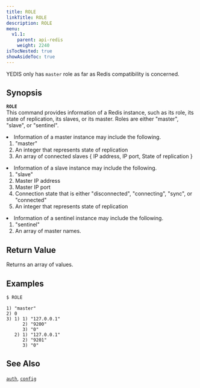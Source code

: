 ```yaml
---
title: ROLE
linkTitle: ROLE
description: ROLE
menu:
  v1.1:
    parent: api-redis
    weight: 2240
isTocNested: true
showAsideToc: true
---
```

YEDIS only has `master` role as far as Redis compatibility is concerned.

## Synopsis
<b>`ROLE`</b><br>
This command provides information of a Redis instance, such as its role, its state of replication, its slaves, or its master. Roles are either "master", "slave", or "sentinel".
<li>Information of a master instance may include the following.
  <ol>
  <li>"master"</li>
  <li>An integer that represents state of replication</li>
  <li>An array of connected slaves { IP address, IP port, State of replication }</li>
  </ol>
</li>

<li>Information of a slave instance may include the following.
  <ol>
  <li>"slave"</li>
  <li>Master IP address</li>
  <li>Master IP port</li>
  <li>Connection state that is either "disconnected", "connecting", "sync", or "connected"</li>
  <li>An integer that represents state of replication</li>
  </ol>
</li>

<li>Information of a sentinel instance may include the following.
  <ol>
  <li>"sentinel"</li>
  <li>An array of master names.</li>
  </ol>
</li>

## Return Value
Returns an array of values.

## Examples

```sh
$ ROLE
```

```
1) "master"
2) 0
3) 1) 1) "127.0.0.1"
      2) "9200"
      3) "0"
   2) 1) "127.0.0.1"
      2) "9201"
      3) "0"
```

## See Also
[`auth`](../auth/), [`config`](../config/)

